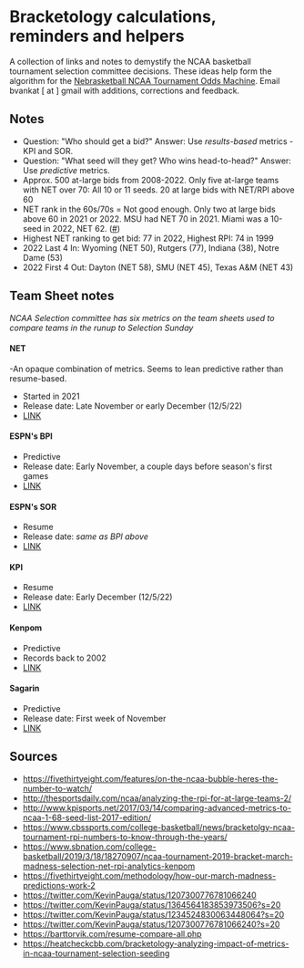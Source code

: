 # Bracketology calculations, reminders and helpers

A collection of links and notes to demystify the NCAA basketball tournament selection committee decisions. These ideas help form the algorithm for the [Nebrasketball NCAA Tournament Odds Machine](https://nebrasketball.info). Email bvankat [ at ] gmail with additions, corrections and feedback.

## Notes

- Question: "Who should get a bid?" Answer: Use *results-based* metrics - KPI and SOR. 
- Question: "What seed will they get? Who wins head-to-head?" Answer: Use *predictive* metrics.
- Approx. 500 at-large bids from 2008-2022. Only five at-large teams with NET over 70: All 10 or 11 seeds. 20 at large bids with NET/RPI above 60 
- NET rank in the 60s/70s = Not good enough. Only two at large bids above 60 in 2021 or 2022. MSU had NET 70 in 2021. Miami was a 10-seed in 2022, NET 62. ([#](https://twitter.com/JohnGasaway/status/1620824438974418952))
- Highest NET ranking to get bid: 77 in 2022, Highest RPI: 74 in 1999
- 2022 Last 4 In: Wyoming (NET 50), Rutgers (77), Indiana (38), Notre Dame (53)
- 2022 First 4 Out: Dayton (NET 58), SMU (NET 45), Texas A&M (NET 43) 

## Team Sheet notes

*NCAA Selection committee has six metrics on the team sheets used to compare teams in the runup to Selection Sunday*

#### NET
-An opaque combination of metrics. Seems to lean predictive rather than resume-based. 
- Started in 2021
- Release date: Late November or early December (12/5/22)
- [LINK](https://www.ncaa.com/rankings/basketball-men/d1/ncaa-mens-basketball-net-rankings)

#### ESPN's BPI
- Predictive
- Release date: Early November, a couple days before season's first games
- [LINK](https://www.espn.com/mens-college-basketball/bpi)

#### ESPN's SOR
- Resume
- Release date: *same as BPI above*
- [LINK](https://www.espn.com/mens-college-basketball/bpi)

#### KPI
- Resume
- Release date: Early December (12/5/22)
- [LINK](https://faktorsports.com/)

#### Kenpom
- Predictive
- Records back to 2002
- [LINK](https://kenpom.com/)

#### Sagarin
- Predictive
- Release date: First week of November
- [LINK](http://sagarin.com/sports/cbsend.htm)


## Sources

- https://fivethirtyeight.com/features/on-the-ncaa-bubble-heres-the-number-to-watch/
- http://thesportsdaily.com/ncaa/analyzing-the-rpi-for-at-large-teams-2/
- http://www.kpisports.net/2017/03/14/comparing-advanced-metrics-to-ncaa-1-68-seed-list-2017-edition/
- https://www.cbssports.com/college-basketball/news/bracketolgy-ncaa-tournament-rpi-numbers-to-know-through-the-years/
- https://www.sbnation.com/college-basketball/2019/3/18/18270907/ncaa-tournament-2019-bracket-march-madness-selection-net-rpi-analytics-kenpom
- https://fivethirtyeight.com/methodology/how-our-march-madness-predictions-work-2
- https://twitter.com/KevinPauga/status/1207300776781066240
- https://twitter.com/KevinPauga/status/1364564183853973506?s=20
- https://twitter.com/KevinPauga/status/1234524830063448064?s=20
- https://twitter.com/KevinPauga/status/1207300776781066240?s=20
- https://barttorvik.com/resume-compare-all.php
- https://heatcheckcbb.com/bracketology-analyzing-impact-of-metrics-in-ncaa-tournament-selection-seeding

